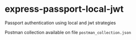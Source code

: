 # express-passport-local-jwt

Passport authentication using local and jwt strategies

Postman collection available on file `postman_collection.json`